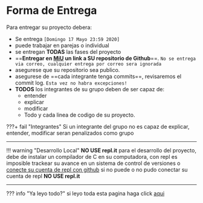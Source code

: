 # Forma de Entrega

Para entregar su proyecto debera:

- Se entrega `[Domingo 17 Mayo 23:59 2020]`
- puede trabajar en parejas o individual
- se entregan **TODAS** las fases del proyecto
- ==**Entregar en [MiU](https://miu.ufm.edu/) un link a SU repositorio de Github**==. `No se entrega via correo, cualquier entrega por correo sera ignorada`
- asegurese que su repositorio sea publico.
- asegurese de ==cada integrante tenga commits==, revisaremos el commit log. `Esta vez no habra excepciones!`
- **TODOS** los integrantes de su grupo deben de ser capaz de:
    - entender
    - explicar
    - modificar
    - Todo y cada linea de codigo de su proyecto.


???+ fail "Integrantes"
    Si un integrante del grupo no es capaz de explicar, entender, modificar seran penalizados como grupo


---
!!! warning "Desarrollo Local"
    **NO USE repl.it** para el desarrollo del proyecto, debe de instalar un compilador de C en su computadora, con repl es imposible trackear su avance en un sistema de control de versiones o [conecte su cuenta de repl con github](https://dev.to/twalton83/you-can-now-run-repos-on-repl-it-9dc) si no puede o no pudo conectar su cuenta de repl **NO USE repl.it**



---
??? info "Ya leyo todo?"
    si leyo toda esta pagina haga click [aqui](appendix.md)